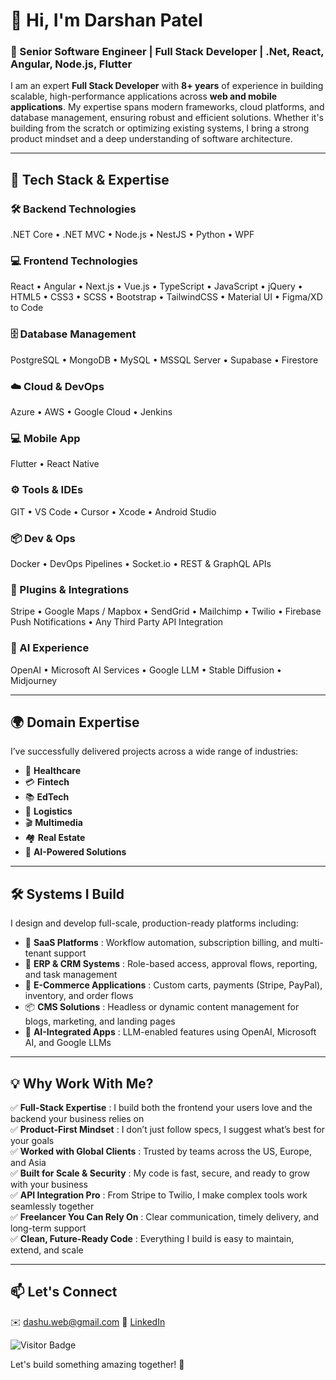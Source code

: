 # 👋 Hi, I'm Darshan Patel

### 🚀 Senior Software Engineer | Full Stack Developer | .Net, React, Angular, Node.js, Flutter 

I am an expert **Full Stack Developer** with **8+ years** of experience in building scalable, high-performance applications across **web and mobile applications**. My expertise spans modern frameworks, cloud platforms, and database management, ensuring robust and efficient solutions. Whether it's building from the scratch or optimizing existing systems, I bring a strong product mindset and a deep understanding of software architecture.

----

## 🎯 Tech Stack & Expertise

### 🛠️ Backend Technologies
.NET Core • .NET MVC • Node.js • NestJS • Python • WPF

### 💻 Frontend Technologies
React • Angular • Next.js • Vue.js • TypeScript • JavaScript • jQuery • HTML5 • CSS3 • SCSS • Bootstrap • TailwindCSS • Material UI • Figma/XD to Code 

### 🗄️ Database Management
PostgreSQL • MongoDB • MySQL • MSSQL Server • Supabase • Firestore

### ☁️ Cloud & DevOps
Azure • AWS • Google Cloud • Jenkins 

### 💻 Mobile App
Flutter • React Native  

### ⚙️ Tools & IDEs
GIT • VS Code • Cursor • Xcode • Android Studio

### 📦 Dev & Ops
Docker • DevOps Pipelines • Socket.io • REST & GraphQL APIs

### 🔌 Plugins & Integrations
Stripe • Google Maps / Mapbox • SendGrid • Mailchimp • Twilio • Firebase Push Notifications • Any Third Party API Integration

### 🤖 AI Experience
OpenAI • Microsoft AI Services • Google LLM • Stable Diffusion • Midjourney

----

## 🌍 Domain Expertise

I’ve successfully delivered projects across a wide range of industries:

- 🏥 **Healthcare**
- 💳 **Fintech**
- 📚 **EdTech**
- 🚚 **Logistics**
- 🎬 **Multimedia**
- 🏘️ **Real Estate** 
- 🤖 **AI-Powered Solutions**

----

## 🛠️ Systems I Build

I design and develop full-scale, production-ready platforms including:

- 💼 **SaaS Platforms** : Workflow automation, subscription billing, and multi-tenant support  
- 🏢 **ERP & CRM Systems** : Role-based access, approval flows, reporting, and task management  
- 🛒 **E-Commerce Applications** : Custom carts, payments (Stripe, PayPal), inventory, and order flows  
- 📦 **CMS Solutions** : Headless or dynamic content management for blogs, marketing, and landing pages  
- 🧠 **AI-Integrated Apps** : LLM-enabled features using OpenAI, Microsoft AI, and Google LLMs  

----

## 💡 Why Work With Me?

✅ **Full-Stack Expertise** : I build both the frontend your users love and the backend your business relies on  
✅ **Product-First Mindset** : I don’t just follow specs, I suggest what’s best for your goals  
✅ **Worked with Global Clients** : Trusted by teams across the US, Europe, and Asia  
✅ **Built for Scale & Security** : My code is fast, secure, and ready to grow with your business  
✅ **API Integration Pro** : From Stripe to Twilio, I make complex tools work seamlessly together  
✅ **Freelancer You Can Rely On** : Clear communication, timely delivery, and long-term support  
✅ **Clean, Future-Ready Code** : Everything I build is easy to maintain, extend, and scale  

----

## 📫 Let's Connect
✉️ [dashu.web@gmail.com](mailto:dashu.web@gmail.com)
🔗 [LinkedIn](https://www.linkedin.com/in/darshanvpatel/)

![Visitor Badge](https://visitor-badge.laobi.icu/badge?page_id=dashu6101)

Let's build something amazing together! 🚀
